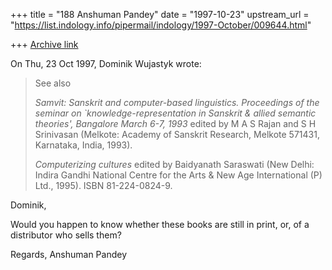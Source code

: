 +++
title = "188 Anshuman Pandey"
date = "1997-10-23"
upstream_url = "https://list.indology.info/pipermail/indology/1997-October/009644.html"

+++
[Archive link](https://list.indology.info/pipermail/indology/1997-October/009644.html)

On Thu, 23 Oct 1997, Dominik Wujastyk wrote:

> See also
>
> _Samvit:  Sanskrit and computer-based linguistics.  Proceedings of the
> seminar on `knowledge-representation in Sanskrit & allied semantic
> theories', Bangalore March 6-7, 1993_ edited by M A S Rajan and S H
> Srinivasan (Melkote: Academy of Sanskrit Research, Melkote 571431,
> Karnataka, India, 1993).
>
> _Computerizing cultures_ edited by Baidyanath Saraswati (New Delhi: Indira
> Gandhi National Centre for the Arts & New Age International (P) Ltd.,
> 1995).  ISBN 81-224-0824-9.

Dominik,

Would you happen to know whether these books are still in print, or, of a
distributor who sells them?

Regards,
Anshuman Pandey



